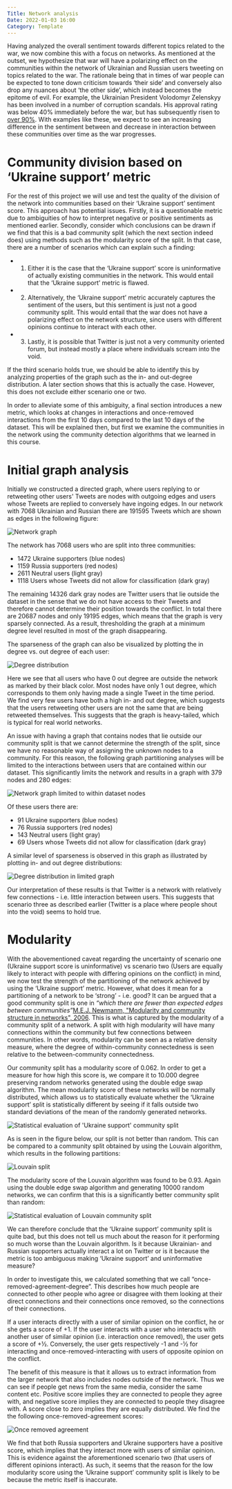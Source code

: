 ```yaml
---
Title: Network analysis
Date: 2022-01-03 16:00
Category: Template
---
```


Having analyzed the overall sentiment towards different topics related to the war, we now 
combine this with a focus on networks. As mentioned at the outset, we hypothesize that war will have a polarizing effect on the communities within the network of Ukrainian and Russian users tweeting on topics related to the war. The rationale being that in times of war people can be expected to tone down criticism towards ‘their side’ and conversely also drop any nuances about ‘the other side’, which instead becomes the epitome of evil. For example, the Ukrainian President Volodomyr Zelenskyy has been involved in a number of corruption scandals. His approval rating was below 40% immediately before the war, but has subsequently risen to [over 90%](https://www.reddit.com/r/ukraine/comments/t2ufsn/ukrainian_president_zelenskyy_is_having_90/). With examples like these, we expect to see an increasing difference in the sentiment between and decrease in interaction between these communities over time as the war progresses.  

# Community division based on ‘Ukraine support’ metric

For the rest of this project we will use and test the quality of the division of the network into communities based on their ‘Ukraine support’ sentiment score. This approach has potential issues. Firstly, it is a questionable metric due to ambiguities of how to interpret negative or positive sentiments as mentioned earlier. Secondly, consider which conclusions can be drawn if we find that this is a bad community split (which the next section indeed does) using methods such as the modularity score of the split. In that case, there are a number of scenarios which can explain such a finding:

- 1) Either it is the case that the ‘Ukraine support’ score is uninformative of actually existing communities in the network. This would entail that the ‘Ukraine support’ metric is flawed.
- 2) Alternatively, the ‘Ukraine support’ metric accurately captures the sentiment of the users, but this sentiment is just not a good community split. This would entail that the war does not have a polarizing effect on the network structure, since users with different opinions continue to interact with each other.
- 3) Lastly, it is possible that Twitter is just not a very community oriented forum, but instead mostly a place where individuals scream into the void. 

If the third scenario holds true, we should be able to identify this by analyzing properties of the graph such as the in- and out-degree distribution. A later section shows that this is actually the case. However, this does not exclude either scenario one or two. 

In order to alleviate some of this ambiguity, a final section introduces a new metric, which looks at changes in interactions and once-removed interactions from the first 10 days compared to the last 10 days of the dataset. This will be explained then, but first we examine the communities in the network using the community detection algorithms that we learned in this course.

# Initial graph analysis

Initially we constructed a directed graph, where users replying to or retweeting other users' Tweets are nodes with outgoing edges and users whose Tweets are replied to conversely have ingoing edges. In our network with 7068 Ukrainian and Russian there are 191595 Tweets which are shown as edges in the following figure:

![Network graph]({static}/images/largegraph.png)

The network has 7068 users who are split into three communities:

- 1472 Ukraine supporters (blue nodes)
- 1159 Russia supporters (red nodes)
- 2611 Neutral users (light gray)
- 1118 Users whose Tweets did not allow for classification (dark gray)

The remaining 14326 dark gray nodes are Twitter users that lie outside the dataset in the sense that we do not have access to their Tweets and therefore cannot determine their position towards the conflict. In total there are 20687 nodes and only 19195 edges, which means that the graph is very sparsely connected. As a result, thresholding the graph at a minimum degree level resulted in most of the graph disappearing. 

The sparseness of the graph can also be visualized by plotting the in degree vs. out degree of each user:

![Degree distribution]({static}/images/degree_big.png)

Here we see that all users who have 0 out degree are outside the network as marked by their black color. Most nodes have only 1 out degree, which corresponds to them only having made a single Tweet in the time period. We find very few users have both a high in- and out degree, which suggests that the users retweeting other users are not the same that are being retweeted themselves. This suggests that the graph is heavy-tailed, which is typical for real world networks. 

An issue with having a graph that contains nodes that lie outside our community split is that we cannot determine the strength of the split, since we have no reasonable way of assigning the unknown nodes to a community. For this reason, the following graph partitioning analyses will be limited to the interactions between users that are contained within our dataset. This significantly limits the network and results in a graph with 379 nodes and 280 edges:

![Network graph limited to within dataset nodes]({static}/images/degree_big.png)

Of these users there are:
- 91 Ukraine supporters (blue nodes)
- 76 Russia supporters (red nodes)
- 143 Neutral users (light gray)
- 69 Users whose Tweets did not allow for classification (dark gray)

A similar level of sparseness is observed in this graph as illustrated by plotting in- and out degree distributions:

![Degree distribution in limited graph]({static}/images/degree_small.png)

Our interpretation of these results is that Twitter is a network with relatively few connections - i.e. little interaction between users. This suggests that scenario three as described earlier (Twitter is a place where people shout into the void) seems to hold true.  

# Modularity

With the abovementioned caveat regarding the uncertainty of scenario one (Ukraine support score is uninformative) vs scenario two (Users are equally likely to interact with people with differing opinions on the conflict)  in mind, we now test the strength of the partitioning of the network achieved by using the ‘Ukraine support’ metric. However, what does it mean for a partitioning of a network to be ‘strong’ - i.e. good? It can be argued that a good community split is one in *“which there are fewer than expected edges between communities”*[M.E.J. Newmanm, "Modularity and community structure in networks", 2006](https://www.pnas.org/doi/10.1073/pnas.0601602103).  This is what is captured by the modularity of a community split of a network. A split with high modularity will have many connections within the community but few connections between communities. In other words, modularity can be seen as a relative density measure, where the degree of within-community connectedness is seen relative to the between-community connectedness. 

Our community split has a modularity score of 0.062. In order to get a measure for how high this score is, we compare it to 10.000 degree preserving random networks generated using the double edge swap algorithm. The  mean modularity score of these networks will be normally distributed, which allows us to statistically evaluate whether the ‘Ukraine support’ split is statistically different by seeing if it falls outside two standard deviations of the mean of the randomly generated networks.

![Statistical evaluation of 'Ukraine support' community split]({static}/images/random_small_graph.png)

As is seen in the figure below, our split is not better than random. This can be compared to a community split obtained by using the Louvain algorithm, which results in the following partitions:


![Louvain split]({static}/images/louvain.png)

The modularity score of the Louvain algorithm was found to be 0.93. Again using the double edge swap algorithm and generating 10000 random networks, we can confirm that this is a significantly better community split than random: 

![Statistical evaluation of Louvain community split]({static}/images/random_lou_small.png)

We can therefore conclude that the ‘Ukraine support’ community split is quite bad, but this does not tell us much about the reason for it performing so much worse than the Louvain algorithm. Is it because Ukrainian- and Russian supporters actually interact a lot on Twitter or is it because the metric is too ambiguous making ‘Ukraine support’ and uninformative measure?

In order to investigate this, we calculated something that we call “once-removed-agreement-degree”. This describes how much people are connected to other people who agree or disagree with them looking at their direct connections and their connections once removed, so the connections of their connections.

If a user interacts directly with a user of similar opinion on the conflict, he or she gets a score of +1. If the user interacts with a user who interacts with another user of similar opinion (i.e. interaction once removed), the user gets a score of +½. Conversely, the user gets respectively -1 and -½ for interacting and once-removed-interacting with users of opposite opinion on the conflict. 

The benefit of this measure is that it allows us to extract information from the larger network that also includes nodes outside of the network. Thus we can see if people get news from the same media, consider the same content etc. Positive score implies they are connected to people they agree with, and negative score implies they are connected to people they disagree with. A score close to zero implies they are equally distributed. We find the the following once-removed-agreement scores:

![Once removed agreement]({static}/images/once_removed_degree.png)

We find that both Russia supporters and Ukraine supporters have a positive score, which implies that they interact more with users of similar opinion. This is evidence against the aforementioned scenario two (that users of different opinions interact). As such, it seems that the reason for the low modularity score using the ‘Ukraine support’ community split is likely to be because the metric itself is inaccurate. 